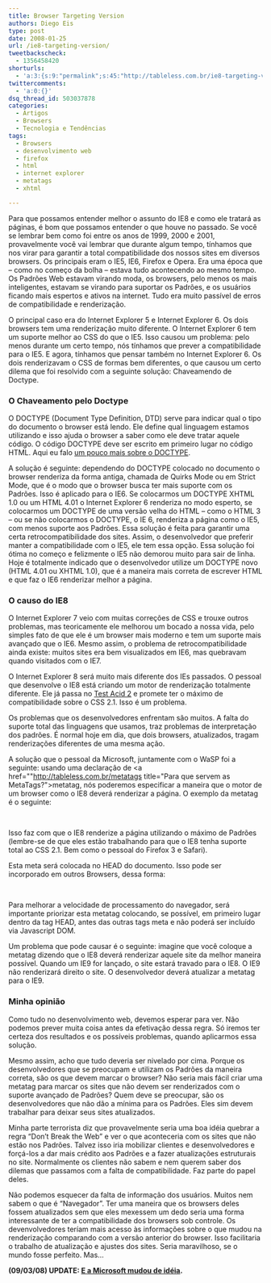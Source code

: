 ```yaml
---
title: Browser Targeting Version
authors: Diego Eis
type: post
date: 2008-01-25
url: /ie8-targeting-version/
tweetbackscheck:
  - 1356458420
shorturls:
  - 'a:3:{s:9:"permalink";s:45:"http://tableless.com.br/ie8-targeting-version";s:7:"tinyurl";s:26:"http://tinyurl.com/4ysu77x";s:4:"isgd";s:19:"http://is.gd/vAvgnb";}'
twittercomments:
  - 'a:0:{}'
dsq_thread_id: 503037878
categories:
  - Artigos
  - Browsers
  - Tecnologia e Tendências
tags:
  - Browsers
  - desenvolvimento web
  - firefox
  - html
  - internet explorer
  - metatags
  - xhtml

---
```

Para que possamos entender melhor o assunto do IE8 e como ele tratará as páginas, é bom que possamos entender o que houve no passado. Se você se lembrar bem como foi entre os anos de 1999, 2000 e 2001, provavelmente você vai lembrar que durante algum tempo, tínhamos que nos virar para garantir a total compatibilidade dos nossos sites em diversos browsers. Os principais eram o IE5, IE6, Firefox e Opera. Era uma época que &#8211; como no começo da bolha &#8211; estava tudo acontecendo ao mesmo tempo. Os Padrões Web estavam virando moda, os browsers, pelo menos os mais inteligentes, estavam se virando para suportar os Padrões<!--more-->, e os usuários ficando mais espertos e ativos na internet. Tudo era muito passível de erros de compatibilidade e renderização.

O principal caso era do Internet Explorer 5 e Internet Explorer 6. Os dois browsers tem uma renderização muito diferente. O Internet Explorer 6 tem um suporte melhor ao CSS do que o IE5. Isso causou um problema: pelo menos durante um certo tempo, nós tínhamos que prever a compatibilidade para o IE5. E agora, tínhamos que pensar também no Internet Explorer 6. Os dois renderizavam o CSS de formas bem diferentes, o que causou um certo dilema que foi resolvido com a seguinte solução: Chaveamendo de Doctype.

### O Chaveamento pelo Doctype

O DOCTYPE (Document Type Definition, DTD) serve para indicar qual o tipo do documento o browser está lendo. Ele define qual linguagem estamos utilizando e isso ajuda o browser a saber como ele deve tratar aquele código. O código DOCTYPE deve ser escrito em primeiro lugar no código HTML. Aqui eu falo [um pouco mais sobre o DOCTYPE][1].

A solução é seguinte: dependendo do DOCTYPE colocado no documento o browser renderiza da forma antiga, chamada de Quirks Mode ou em Strict Mode, que é o modo que o browser busca ter mais suporte com os Padrões. Isso é aplicado para o IE6. Se colocarmos um DOCTYPE XHTML 1.0 ou um HTML 4.01 o Internet Explorer 6 renderiza no modo esperto, se colocarmos um DOCTYPE de uma versão velha do HTML &#8211; como o HTML 3 &#8211; ou se não colocarmos o DOCTYPE, o IE 6, renderiza a página como o IE5, com menos suporte aos Padrões. Essa solução é feita para garantir uma certa retrocompatibilidade dos sites. Assim, o desenvolvedor que preferir manter a compatibilidade com o IE5, ele tem essa opção. Essa solução foi ótima no começo e felizmente o IE5 não demorou muito para sair de linha. Hoje é totalmente indicado que o desenvolvedor utilize um DOCTYPE novo (HTML 4.01 ou XHTML 1.0), que é a maneira mais correta de escrever HTML e que faz o IE6 renderizar melhor a página.

### O causo do IE8

O Internet Explorer 7 veio com muitas correções de CSS e trouxe outros problemas, mas teoricamente ele melhorou um bocado a nossa vida, pelo simples fato de que ele é um browser mais moderno e tem um suporte mais avançado que o IE6. Mesmo assim, o problema de retrocompatibilidade ainda existe: muitos sites era bem visualizados em IE6, mas quebravam quando visitados com o IE7.

O Internet Explorer 8 será muito mais diferente dos IEs passados. O pessoal que desenvolve o IE8 está criando um motor de renderização totalmente diferente. Ele já passa no [Test Acid 2][2] e promete ter o máximo de compatibilidade sobre o CSS 2.1. Isso é um problema.

Os problemas que os desenvolvedores enfrentam são muitos. A falta do suporte total das linguagens que usamos, traz problemas de interpretação dos padrões. É normal hoje em dia, que dois browsers, atualizados, tragam renderizações diferentes de uma mesma ação.

A solução que o pessoal da Microsoft, juntamente com o WaSP foi a seguinte: usando uma declaração de <a href=""http://tableless.com.br/metatags title="Para que servem as MetaTags?">metatag</a>, nós poderemos especificar a maneira que o motor de um browser como o IE8 deverá renderizar a página. O exemplo da metatag é o seguinte:

<pre><meta http-equiv="X-UA-Compatible" content="IE=8" />
</pre>

Isso faz com que o IE8 renderize a página utilizando o máximo de Padrões (lembre-se de que eles estão trabalhando para que o IE8 tenha suporte total ao CSS 2.1. Bem como o pessoal do Firefox 3 e Safari).

Esta meta será colocada no HEAD do documento. Isso pode ser incorporado em outros Browsers, dessa forma: 

<pre><meta http-equiv="X-UA-Compatible" content="IE=8;FF=3;OtherUA=4" />
</pre>

Para melhorar a velocidade de processamento do navegador, será importante priorizar esta metatag colocando, se possível, em primeiro lugar dentro da tag HEAD, antes das outras tags meta e não poderá ser incluído via Javascript DOM.

Um problema que pode causar é o seguinte: imagine que você coloque a metatag dizendo que o IE8 deverá renderizar aquele site da melhor maneira possível. Quando um IE9 for lançado, o site estará travado para o IE8. O IE9 não renderizará direito o site. O desenvolvedor deverá atualizar a metatag para o IE9.

### Minha opinião

Como tudo no desenvolvimento web, devemos esperar para ver. Não podemos prever muita coisa antes da efetivação dessa regra. Só iremos ter certeza dos resultados e os possíveis problemas, quando aplicarmos essa solução.

Mesmo assim, acho que tudo deveria ser nivelado por cima. Porque os desenvolvedores que se preocupam e utilizam os Padrões da maneira correta, são os que devem marcar o browser? Não seria mais fácil criar uma metatag para marcar os sites que não devem ser renderizados com o suporte avançado de Padrões? Quem deve se preocupar, são os desenvolvedores que não dão a mínima para os Padrões. Eles sim devem trabalhar para deixar seus sites atualizados.

Minha parte terrorista diz que provavelmente seria uma boa idéia quebrar a regra &#8220;Don&#8217;t Break the Web&#8221; e ver o que aconteceria com os sites que não estão nos Padrões. Talvez isso iria mobilizar clientes e desenvolvedores e forçá-los a dar mais crédito aos Padrões e a fazer atualizações estruturais no site. Normalmente os clientes não sabem e nem querem saber dos dilemas que passamos com a falta de compatibilidade. Faz parte do papel deles.

Não podemos esquecer da falta de informação dos usuários. Muitos nem sabem o que é &#8220;Navegador&#8221;. Ter uma maneira que os browsers deles fossem atualizados sem que eles mexessem um dedo seria uma forma interessante de ter a compatibilidade dos browsers sob controle. Os devenvolvedores teríam mais acesso às informações sobre o que mudou na renderização comparando com a versão anterior do browser. Isso facilitaria o trabalho de atualização e ajustes dos sites. Seria maravilhoso, se o mundo fosse perfeito. Mas&#8230; 

**(09/03/08) UPDATE: [E a Microsoft mudou de idéia][3].**

 [1]: http://tableless.com.br/escrevendo-um-xhtml-valido "Escrevendo um XHTML válido"
 [2]: http://webstandards.org/action/acid2/ "Teste de suporte aos Padrões"
 [3]: http://tableless.com.br/ie8-o-sonho-nao-acabou "A Microsoft mudou de idéia quanto ao Browser Targeting"